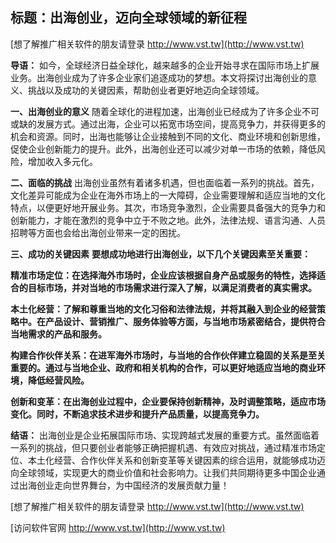 ## **标题：出海创业，迈向全球领域的新征程**

[想了解推广相关软件的朋友请登录 http://www.vst.tw](http://www.vst.tw)

**导语：**
如今，全球经济日益全球化，越来越多的企业开始寻求在国际市场上扩展业务。出海创业成为了许多企业家们追逐成功的梦想。本文将探讨出海创业的意义、挑战以及成功的关键因素，帮助创业者更好地迈向全球领域。

**一、出海创业的意义**
随着全球化的进程加速，出海创业已经成为了许多企业不可或缺的发展方式。通过出海，企业可以拓宽市场空间，提高竞争力，并获得更多的机会和资源。同时，出海也能够让企业接触到不同的文化、商业环境和创新思维，促使企业创新能力的提升。此外，出海创业还可以减少对单一市场的依赖，降低风险，增加收入多元化。

**二、面临的挑战**
出海创业虽然有着诸多机遇，但也面临着一系列的挑战。首先，文化差异可能成为企业在海外市场上的一大障碍，企业需要理解和适应当地的文化特点，以便更好地开展业务。其次，市场竞争激烈，企业需要具备强大的竞争力和创新能力，才能在激烈的竞争中立于不败之地。此外，法律法规、语言沟通、人员招聘等方面也会给出海创业带来一定的困扰。

**三、成功的关键因素**
**要想成功地进行出海创业，以下几个关键因素至关重要：**

**精准市场定位：在选择海外市场时，企业应该根据自身产品或服务的特性，选择适合的目标市场，并对当地的市场需求进行深入了解，以满足消费者的真实需求。**

**本土化经营：了解和尊重当地的文化习俗和法律法规，并将其融入到企业的经营策略中。在产品设计、营销推广、服务体验等方面，与当地市场紧密结合，提供符合当地需求的产品和服务。**

**构建合作伙伴关系：在进军海外市场时，与当地的合作伙伴建立稳固的关系是至关重要的。通过与当地企业、政府和相关机构的合作，可以更好地适应当地的商业环境，降低经营风险。**

**创新和变革：在出海创业过程中，企业要保持创新精神，及时调整策略，适应市场变化。同时，不断追求技术进步和提升产品质量，以提高竞争力。**

**结语：**
出海创业是企业拓展国际市场、实现跨越式发展的重要方式。虽然面临着一系列的挑战，但只要创业者能够正确把握机遇、有效应对挑战，通过精准市场定位、本土化经营、合作伙伴关系和创新变革等关键因素的综合运用，就能够成功迈向全球领域，实现更大的商业价值和社会影响力。让我们共同期待更多中国企业通过出海创业走向世界舞台，为中国经济的发展贡献力量！

[想了解推广相关软件的朋友请登录 http://www.vst.tw](http://www.vst.tw)


[访问软件官网 http://www.vst.tw](http://www.vst.tw)
